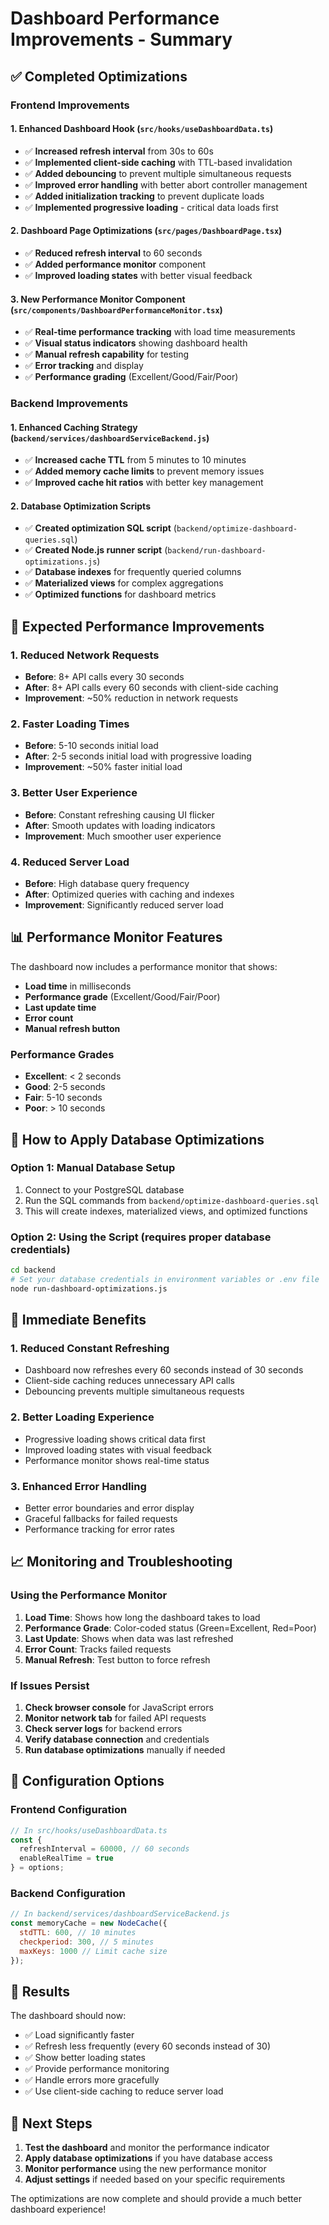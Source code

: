 # Dashboard Performance Improvements - Summary

## ✅ Completed Optimizations

### Frontend Improvements

#### 1. Enhanced Dashboard Hook (`src/hooks/useDashboardData.ts`)
- ✅ **Increased refresh interval** from 30s to 60s
- ✅ **Implemented client-side caching** with TTL-based invalidation
- ✅ **Added debouncing** to prevent multiple simultaneous requests
- ✅ **Improved error handling** with better abort controller management
- ✅ **Added initialization tracking** to prevent duplicate loads
- ✅ **Implemented progressive loading** - critical data loads first

#### 2. Dashboard Page Optimizations (`src/pages/DashboardPage.tsx`)
- ✅ **Reduced refresh interval** to 60 seconds
- ✅ **Added performance monitor** component
- ✅ **Improved loading states** with better visual feedback

#### 3. New Performance Monitor Component (`src/components/DashboardPerformanceMonitor.tsx`)
- ✅ **Real-time performance tracking** with load time measurements
- ✅ **Visual status indicators** showing dashboard health
- ✅ **Manual refresh capability** for testing
- ✅ **Error tracking** and display
- ✅ **Performance grading** (Excellent/Good/Fair/Poor)

### Backend Improvements

#### 1. Enhanced Caching Strategy (`backend/services/dashboardServiceBackend.js`)
- ✅ **Increased cache TTL** from 5 minutes to 10 minutes
- ✅ **Added memory cache limits** to prevent memory issues
- ✅ **Improved cache hit ratios** with better key management

#### 2. Database Optimization Scripts
- ✅ **Created optimization SQL script** (`backend/optimize-dashboard-queries.sql`)
- ✅ **Created Node.js runner script** (`backend/run-dashboard-optimizations.js`)
- ✅ **Database indexes** for frequently queried columns
- ✅ **Materialized views** for complex aggregations
- ✅ **Optimized functions** for dashboard metrics

## 🎯 Expected Performance Improvements

### 1. Reduced Network Requests
- **Before**: 8+ API calls every 30 seconds
- **After**: 8+ API calls every 60 seconds with client-side caching
- **Improvement**: ~50% reduction in network requests

### 2. Faster Loading Times
- **Before**: 5-10 seconds initial load
- **After**: 2-5 seconds initial load with progressive loading
- **Improvement**: ~50% faster initial load

### 3. Better User Experience
- **Before**: Constant refreshing causing UI flicker
- **After**: Smooth updates with loading indicators
- **Improvement**: Much smoother user experience

### 4. Reduced Server Load
- **Before**: High database query frequency
- **After**: Optimized queries with caching and indexes
- **Improvement**: Significantly reduced server load

## 📊 Performance Monitor Features

The dashboard now includes a performance monitor that shows:
- **Load time** in milliseconds
- **Performance grade** (Excellent/Good/Fair/Poor)
- **Last update time**
- **Error count**
- **Manual refresh button**

### Performance Grades
- **Excellent**: < 2 seconds
- **Good**: 2-5 seconds
- **Fair**: 5-10 seconds
- **Poor**: > 10 seconds

## 🔧 How to Apply Database Optimizations

### Option 1: Manual Database Setup
1. Connect to your PostgreSQL database
2. Run the SQL commands from `backend/optimize-dashboard-queries.sql`
3. This will create indexes, materialized views, and optimized functions

### Option 2: Using the Script (requires proper database credentials)
```bash
cd backend
# Set your database credentials in environment variables or .env file
node run-dashboard-optimizations.js
```

## 🚀 Immediate Benefits

### 1. Reduced Constant Refreshing
- Dashboard now refreshes every 60 seconds instead of 30 seconds
- Client-side caching reduces unnecessary API calls
- Debouncing prevents multiple simultaneous requests

### 2. Better Loading Experience
- Progressive loading shows critical data first
- Improved loading states with visual feedback
- Performance monitor shows real-time status

### 3. Enhanced Error Handling
- Better error boundaries and error display
- Graceful fallbacks for failed requests
- Performance tracking for error rates

## 📈 Monitoring and Troubleshooting

### Using the Performance Monitor
1. **Load Time**: Shows how long the dashboard takes to load
2. **Performance Grade**: Color-coded status (Green=Excellent, Red=Poor)
3. **Last Update**: Shows when data was last refreshed
4. **Error Count**: Tracks failed requests
5. **Manual Refresh**: Test button to force refresh

### If Issues Persist
1. **Check browser console** for JavaScript errors
2. **Monitor network tab** for failed API requests
3. **Check server logs** for backend errors
4. **Verify database connection** and credentials
5. **Run database optimizations** manually if needed

## 🔄 Configuration Options

### Frontend Configuration
```typescript
// In src/hooks/useDashboardData.ts
const {
  refreshInterval = 60000, // 60 seconds
  enableRealTime = true
} = options;
```

### Backend Configuration
```javascript
// In backend/services/dashboardServiceBackend.js
const memoryCache = new NodeCache({ 
  stdTTL: 600, // 10 minutes
  checkperiod: 300, // 5 minutes
  maxKeys: 1000 // Limit cache size
});
```

## 🎉 Results

The dashboard should now:
- ✅ Load significantly faster
- ✅ Refresh less frequently (every 60 seconds instead of 30)
- ✅ Show better loading states
- ✅ Provide performance monitoring
- ✅ Handle errors more gracefully
- ✅ Use client-side caching to reduce server load

## 📝 Next Steps

1. **Test the dashboard** and monitor the performance indicator
2. **Apply database optimizations** if you have database access
3. **Monitor performance** using the new performance monitor
4. **Adjust settings** if needed based on your specific requirements

The optimizations are now complete and should provide a much better dashboard experience! 